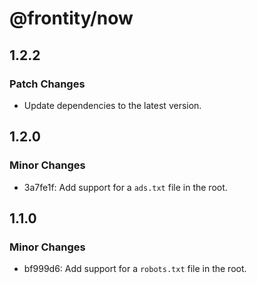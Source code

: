 # @frontity/now

## 1.2.2

### Patch Changes

- Update dependencies to the latest version.

## 1.2.0

### Minor Changes

- 3a7fe1f: Add support for a `ads.txt` file in the root.

## 1.1.0

### Minor Changes

- bf999d6: Add support for a `robots.txt` file in the root.
